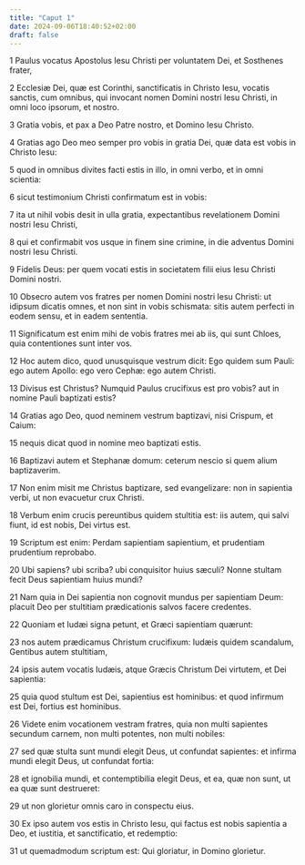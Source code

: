 ```yaml
---
title: "Caput 1"
date: 2024-09-06T18:40:52+02:00
draft: false
---
```




1 Paulus vocatus Apostolus Iesu Christi per voluntatem Dei, et Sosthenes frater,

2 Ecclesiæ Dei, quæ est Corinthi, sanctificatis in Christo Iesu, vocatis sanctis, cum omnibus, qui invocant nomen Domini nostri Iesu Christi, in omni loco ipsorum, et nostro.

3 Gratia vobis, et pax a Deo Patre nostro, et Domino Iesu Christo.

4 Gratias ago Deo meo semper pro vobis in gratia Dei, quæ data est vobis in Christo Iesu:

5 quod in omnibus divites facti estis in illo, in omni verbo, et in omni scientia:

6 sicut testimonium Christi confirmatum est in vobis:

7 ita ut nihil vobis desit in ulla gratia, expectantibus revelationem Domini nostri Iesu Christi,

8 qui et confirmabit vos usque in finem sine crimine, in die adventus Domini nostri Iesu Christi.

9 Fidelis Deus: per quem vocati estis in societatem filii eius Iesu Christi Domini nostri.

10 Obsecro autem vos fratres per nomen Domini nostri Iesu Christi: ut idipsum dicatis omnes, et non sint in vobis schismata: sitis autem perfecti in eodem sensu, et in eadem sententia.

11 Significatum est enim mihi de vobis fratres mei ab iis, qui sunt Chloes, quia contentiones sunt inter vos.

12 Hoc autem dico, quod unusquisque vestrum dicit: Ego quidem sum Pauli: ego autem Apollo: ego vero Cephæ: ego autem Christi.

13 Divisus est Christus? Numquid Paulus crucifixus est pro vobis? aut in nomine Pauli baptizati estis?

14 Gratias ago Deo, quod neminem vestrum baptizavi, nisi Crispum, et Caium:

15 nequis dicat quod in nomine meo baptizati estis.

16 Baptizavi autem et Stephanæ domum: ceterum nescio si quem alium baptizaverim.

17 Non enim misit me Christus baptizare, sed evangelizare: non in sapientia verbi, ut non evacuetur crux Christi.

18 Verbum enim crucis pereuntibus quidem stultitia est: iis autem, qui salvi fiunt, id est nobis, Dei virtus est.

19 Scriptum est enim: Perdam sapientiam sapientium, et prudentiam prudentium reprobabo.

20 Ubi sapiens? ubi scriba? ubi conquisitor huius sæculi? Nonne stultam fecit Deus sapientiam huius mundi?

21 Nam quia in Dei sapientia non cognovit mundus per sapientiam Deum: placuit Deo per stultitiam prædicationis salvos facere credentes.

22 Quoniam et Iudæi signa petunt, et Græci sapientiam quærunt:

23 nos autem prædicamus Christum crucifixum: Iudæis quidem scandalum, Gentibus autem stultitiam,

24 ipsis autem vocatis Iudæis, atque Græcis Christum Dei virtutem, et Dei sapientia:

25 quia quod stultum est Dei, sapientius est hominibus: et quod infirmum est Dei, fortius est hominibus.

26 Videte enim vocationem vestram fratres, quia non multi sapientes secundum carnem, non multi potentes, non multi nobiles:

27 sed quæ stulta sunt mundi elegit Deus, ut confundat sapientes: et infirma mundi elegit Deus, ut confundat fortia:

28 et ignobilia mundi, et contemptibilia elegit Deus, et ea, quæ non sunt, ut ea quæ sunt destrueret:

29 ut non glorietur omnis caro in conspectu eius.

30 Ex ipso autem vos estis in Christo Iesu, qui factus est nobis sapientia a Deo, et iustitia, et sanctificatio, et redemptio:

31 ut quemadmodum scriptum est: Qui gloriatur, in Domino glorietur.


